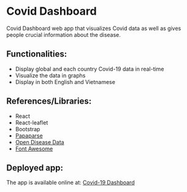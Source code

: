 # Covid Dashboard

Covid Dashboard web app that visualizes Covid data as well as gives people crucial information about the disease.

## Functionalities:

- Display global and each country Covid-19 data in real-time
- Visualize the data in graphs
- Display in both English and Vietnamese

## References/Libraries:

- React
- React-leaflet
- Bootstrap
- [Papaparse](https://www.papaparse.com/)
- [Open Disease Data](https://corona.lmao.ninja/)
- [Font Awesome](https://fontawesome.com/)

## Deployed app:

The app is available online at: [Covid-19 Dashboard](https://covid-19-info-dashboard.netlify.app/)
